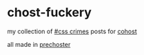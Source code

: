 # chost-fuckery

my collection of [#css crimes](https://cohost.org/rc/tagged/css%20crimes) posts for [cohost](https://cohost.org/)

all made in [prechoster](https://cloudwithlightning.net/random/chostin/prechoster/)
